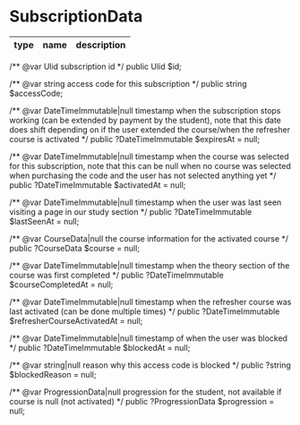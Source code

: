 # SubscriptionData
| type                | name           | description                                            |
|---------------------|----------------|--------------------------------------------------------|

/** @var Ulid subscription id */
public Ulid $id;

/** @var string access code for this subscription */
public string $accessCode;

/** @var DateTimeImmutable|null timestamp when the subscription stops working (can be extended by payment by the student), note that this date does shift depending on if the user extended the course/when the refresher course is activated */
public ?DateTimeImmutable $expiresAt = null;

/** @var DateTimeImmutable|null timestamp when the course was selected for this subscription, note that this can be null when no course was selected when purchasing the code and the user has not selected anything yet */
public ?DateTimeImmutable $activatedAt = null;

/** @var DateTimeImmutable|null timestamp when the user was last seen visiting a page in our study section */
public ?DateTimeImmutable $lastSeenAt = null;

/** @var CourseData|null the course information for the activated course */
public ?CourseData $course = null;

/** @var DateTimeImmutable|null timestamp when the theory section of the course was first completed */
public ?DateTimeImmutable $courseCompletedAt = null;

/** @var DateTimeImmutable|null timestamp when the refresher course was last activated (can be done multiple times) */
public ?DateTimeImmutable $refresherCourseActivatedAt = null;

/** @var DateTimeImmutable|null timestamp of when the user was blocked */
public ?DateTimeImmutable $blockedAt = null;

/** @var string|null reason why this access code is blocked */
public ?string $blockedReason = null;

/** @var ProgressionData|null progression for the student, not available if course is null (not activated) */
public ?ProgressionData $progression = null;
